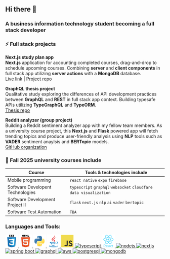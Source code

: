 ## Hi there 👋

<!--
**niklasovaska/niklasovaska** is a ✨ _special_ ✨ repository because its `README.md` (this file) appears on your GitHub profile.

Here are some ideas to get you started:

- 🔭 I’m currently working on ...
- 🌱 I’m currently learning ...
- 👯 I’m looking to collaborate on ...
- 🤔 I’m looking for help with ...
- 💬 Ask me about ...
- 📫 How to reach me: ...
- 😄 Pronouns: ...
- ⚡ Fun fact: ...
-->
### A business information technology student becoming a full stack developer

### ⚡ Full stack projects  
**Next.js study plan app**  
**Next.js** application for accounting completed courses, drag-and-drop to schedule upcoming courses. Combining **server** and **client components** in full stack app utilizing **server actions** with a **MongoDB** database.  
[Live link](https://study-plan-app-nova.vercel.app/) | [Project repo](https://github.com/niklasovaska/study-plan-next-app)

**GraphQL thesis project**  
Qualitative study exploring the differences of API development practices between **GraphQL** and **REST** in full stack app context. Building typesafe APIs utilizing **TypeGraphQL** and **TypeORM**.  
[Thesis repo](https://github.com/niklasovaska/thesis-backend-graphql)

**Reddit analyzer (group project)**  
Building a Reddit sentiment analyzer app with my fellow team members. As a university course project, this **Next.js** and **Flask** powered app will fetch trending topics and produce user-friendly analysis using **NLP** tools such as **VADER** sentiment anaylsis and **BERTopic** models.  
[GitHub organization](https://github.com/ohjelmistoprojekti-ii-reddit-app)

### 🔭 Fall 2025 university courses include  

| Course | Tools & technologies include |
| --------- | ------- |
| Mobile programming | `react native` `expo` `firebase` |
| Software Developent Technologies | `typescript` `graphql` `websocket` `cloudfare` `data visualization` |
| Software Development Project II |  `flask` `next.js` `nlp` `ai` `vader` `bertopic` |
| Software Test Automation |  `TBA` |


<h3 align="left">Languages and Tools:</h3>
<p align="left"> 
  <a href="https://www.w3schools.com/css/" target="_blank" rel="noreferrer"> 
    <img src="https://raw.githubusercontent.com/devicons/devicon/master/icons/css3/css3-original-wordmark.svg" alt="css3" width="40" height="40"/> 
  </a> 
  <a href="https://www.w3.org/html/" target="_blank" rel="noreferrer"> 
    <img src="https://raw.githubusercontent.com/devicons/devicon/master/icons/html5/html5-original-wordmark.svg" alt="html5" width="40" height="40"/> 
  </a>
   <a href="https://www.python.org" target="_blank" rel="noreferrer"> 
    <img src="https://raw.githubusercontent.com/devicons/devicon/master/icons/python/python-original.svg" alt="python" width="40" height="40"/> 
  </a>
  <a href="https://www.java.com" target="_blank" rel="noreferrer"> 
    <img src="https://raw.githubusercontent.com/devicons/devicon/master/icons/java/java-original.svg" alt="java" width="40" height="40"/> 
  </a> 
  <a href="https://developer.mozilla.org/en-US/docs/Web/JavaScript" target="_blank" rel="noreferrer"> 
    <img src="https://raw.githubusercontent.com/devicons/devicon/master/icons/javascript/javascript-original.svg" alt="javascript" width="40" height="40"/> 
  </a>
  <a href="https://www.typescriptlang.org/" target="_blank" rel="noreferrer"> 
    <img src="https://cdn.jsdelivr.net/gh/devicons/devicon/icons/typescript/typescript-original.svg" alt="typescript" width="40" height="40"/> 
  </a>
  <a href="https://reactjs.org/" target="_blank" rel="noreferrer"> 
    <img src="https://raw.githubusercontent.com/devicons/devicon/master/icons/react/react-original-wordmark.svg" alt="react" width="40" height="40"/> 
  </a>
  <a href="https://nodejs.org" target="_blank" rel="noreferrer"> 
    <img src="https://cdn.jsdelivr.net/gh/devicons/devicon/icons/nodejs/nodejs-original.svg" alt="nodejs" width="40" height="40"/> 
  </a>
  <a href="https://nextjs.org/" target="_blank" rel="noreferrer"> 
    <img src="https://cdn.jsdelivr.net/gh/devicons/devicon/icons/nextjs/nextjs-original.svg" alt="nextjs" width="40" height="40"/> 
  </a>
  <a href="https://spring.io/projects/spring-boot" target="_blank" rel="noreferrer"> 
    <img src="https://cdn.jsdelivr.net/gh/devicons/devicon/icons/spring/spring-original.svg" alt="spring boot" width="40" height="40"/> 
  </a>
  <a href="https://graphql.org" target="_blank" rel="noreferrer"> 
    <img src="https://cdn.jsdelivr.net/gh/devicons/devicon/icons/graphql/graphql-plain-wordmark.svg" alt="graphql" width="40" height="40"/> 
  </a>
  <a href="https://aws.amazon.com" target="_blank" rel="noreferrer"> 
    <img src="https://cdn.jsdelivr.net/gh/devicons/devicon/icons/amazonwebservices/amazonwebservices-original-wordmark.svg" alt="aws" width="40" height="40"/> 
  </a>
  <a href="https://www.postgresql.org" target="_blank" rel="noreferrer"> 
    <img src="https://cdn.jsdelivr.net/gh/devicons/devicon/icons/postgresql/postgresql-original-wordmark.svg" alt="postgresql" width="40" height="40"/> 
  </a>
  <a href="https://www.mongodb.com/" target="_blank" rel="noreferrer"> 
    <img src="https://cdn.jsdelivr.net/gh/devicons/devicon/icons/mongodb/mongodb-original-wordmark.svg" alt="mongodb" width="40" height="40"/> 
  </a>
</p>
